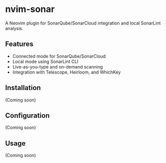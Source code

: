 # nvim-sonar

A Neovim plugin for SonarQube/SonarCloud integration and local SonarLint analysis.

## Features

- Connected mode for SonarQube/SonarCloud
- Local mode using SonarLint CLI
- Live-as-you-type and on-demand scanning
- Integration with Telescope, Heirloom, and WhichKey

## Installation

(Coming soon)

## Configuration

(Coming soon)

## Usage

(Coming soon)
